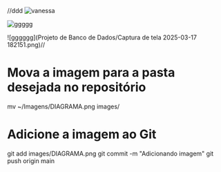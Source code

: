 //ddd
![vanessa](https://github.com/vanessacezarn/3_Semestre/issues/3#issue-2926415506)

![ggggg](https://raw.githubusercontent.com/alexandrezamberlan/bancoDeDadosUFN/refs/heads/main/diagramas/ER_Farmacia.jpg)

![gggggg](Projeto de Banco de Dados/Captura de tela 2025-03-17 182151.png)//
# Mova a imagem para a pasta desejada no repositório
mv ~/Imagens/DIAGRAMA.png images/

# Adicione a imagem ao Git
git add images/DIAGRAMA.png
git commit -m "Adicionando imagem"
git push origin main
